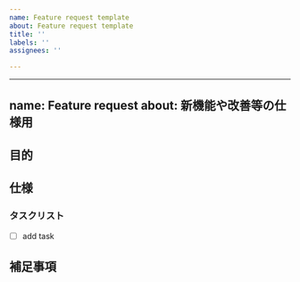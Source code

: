 ```yaml
---
name: Feature request template
about: Feature request template
title: ''
labels: ''
assignees: ''

---
```


---
name: Feature request
about: 新機能や改善等の仕様用
---

## 目的
<!-- 実装する目的を書く -->

## 仕様
<!-- 期待する・期待しない動作を書く -->

### タスクリスト
- [ ] add task

## 補足事項
<!-- 気になる点や仕様上での懸念事項等あれば記載する -->
